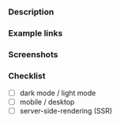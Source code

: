 <!-- Please, remove any section which is not applicable/useful. -->

### Description

### Example links

### Screenshots

<!-- consider using smaller images, eg. <img src="url" width="300" /> instead of ![](url) -->

### Checklist

- [ ] dark mode / light mode
- [ ] mobile / desktop
- [ ] server-side-rendering (SSR)
